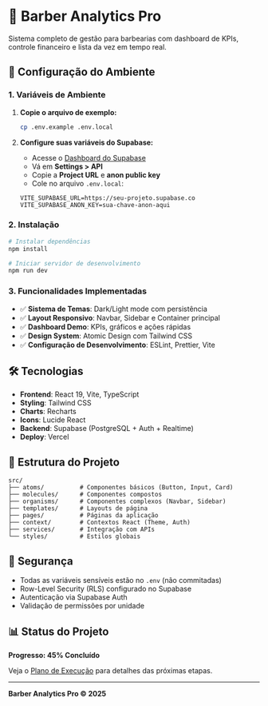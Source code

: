 # 🧭 Barber Analytics Pro

Sistema completo de gestão para barbearias com dashboard de KPIs, controle financeiro e lista da vez em tempo real.

## 🚀 Configuração do Ambiente

### 1. Variáveis de Ambiente

1. **Copie o arquivo de exemplo:**
   ```bash
   cp .env.example .env.local
   ```

2. **Configure suas variáveis do Supabase:**
   - Acesse o [Dashboard do Supabase](https://supabase.com/dashboard)
   - Vá em **Settings > API**
   - Copie a **Project URL** e **anon public key**
   - Cole no arquivo `.env.local`:

   ```env
   VITE_SUPABASE_URL=https://seu-projeto.supabase.co
   VITE_SUPABASE_ANON_KEY=sua-chave-anon-aqui
   ```

### 2. Instalação

```bash
# Instalar dependências
npm install

# Iniciar servidor de desenvolvimento
npm run dev
```

### 3. Funcionalidades Implementadas

- ✅ **Sistema de Temas**: Dark/Light mode com persistência
- ✅ **Layout Responsivo**: Navbar, Sidebar e Container principal
- ✅ **Dashboard Demo**: KPIs, gráficos e ações rápidas
- ✅ **Design System**: Atomic Design com Tailwind CSS
- ✅ **Configuração de Desenvolvimento**: ESLint, Prettier, Vite

## 🛠 Tecnologias

- **Frontend**: React 19, Vite, TypeScript
- **Styling**: Tailwind CSS
- **Charts**: Recharts
- **Icons**: Lucide React
- **Backend**: Supabase (PostgreSQL + Auth + Realtime)
- **Deploy**: Vercel

## 📁 Estrutura do Projeto

```
src/
├── atoms/          # Componentes básicos (Button, Input, Card)
├── molecules/      # Componentes compostos
├── organisms/      # Componentes complexos (Navbar, Sidebar)
├── templates/      # Layouts de página
├── pages/          # Páginas da aplicação
├── context/        # Contextos React (Theme, Auth)
├── services/       # Integração com APIs
└── styles/         # Estilos globais
```

## 🔐 Segurança

- Todas as variáveis sensíveis estão no `.env` (não commitadas)
- Row-Level Security (RLS) configurado no Supabase
- Autenticação via Supabase Auth
- Validação de permissões por unidade

## 📊 Status do Projeto

**Progresso: 45% Concluído**

Veja o [Plano de Execução](./EXECUTION_PLAN_BARBER_ANALYTICS_PRO.md) para detalhes das próximas etapas.

---

**Barber Analytics Pro © 2025**